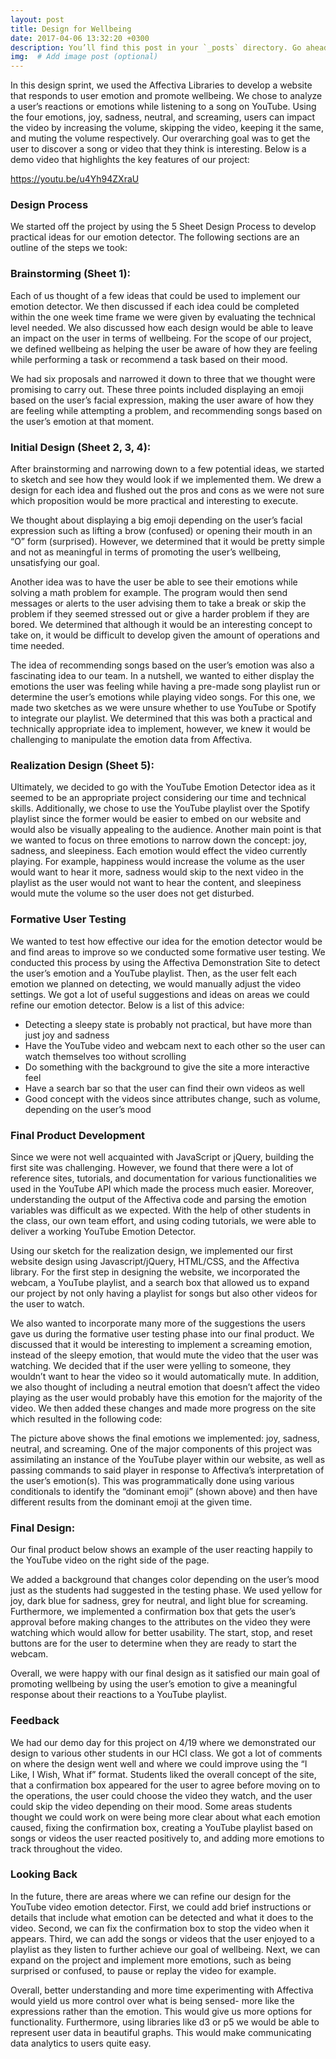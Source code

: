 ```yaml
---
layout: post
title: Design for Wellbeing
date: 2017-04-06 13:32:20 +0300
description: You’ll find this post in your `_posts` directory. Go ahead and edit it and re-build the site to see your changes. # Add post description (optional)
img:  # Add image post (optional)
---
```

In this design sprint, we used the Affectiva Libraries to develop a website that responds to user emotion and promote wellbeing. We chose to analyze a user’s reactions or emotions while listening to a song on YouTube. Using the four emotions, joy, sadness, neutral, and screaming, users can impact the video by increasing the volume, skipping the video, keeping it the same, and muting the volume respectively. Our overarching goal was to get the user to discover a song or video that they think is interesting. Below is a demo video that highlights the key features of our project:

https://youtu.be/u4Yh94ZXraU

###  Design Process
We started off the project by using the 5 Sheet Design Process to develop practical ideas for our emotion detector. The following sections are an outline of the steps we took:

###  Brainstorming (Sheet 1):
Each of us thought of a few ideas that could be used to implement our emotion detector. We then discussed if each idea could be completed within the one week time frame we were given by evaluating the technical level needed. We also discussed how each design would be able to leave an impact on the user in terms of wellbeing. For the scope of our project, we defined wellbeing as helping the user be aware of how they are feeling while performing a task or recommend a task based on their mood.

We had six proposals and narrowed it down to three that we thought were promising to carry out. These three points included displaying an emoji based on the user’s facial expression, making the user aware of how they are feeling while attempting a problem, and recommending songs based on the user’s emotion at that moment.

###  Initial Design (Sheet 2, 3, 4):
After brainstorming and narrowing down to a few potential ideas, we started to sketch and see how they would look if we implemented them. We drew a design for each idea and flushed out the pros and cons as we were not sure which proposition would be more practical and interesting to execute.

We thought about displaying a big emoji depending on the user’s facial expression such as lifting a brow (confused) or opening their mouth in an “O” form (surprised). However, we determined that it would be pretty simple and not as meaningful in terms of promoting the user’s wellbeing, unsatisfying our goal.

Another idea was to have the user be able to see their emotions while solving a math problem for example. The program would then send messages or alerts to the user advising them to take a break or skip the problem if they seemed stressed out or give a harder problem if they are bored. We determined that although it would be an interesting concept to take on, it would be difficult to develop given the amount of operations and time needed.

The idea of recommending songs based on the user’s emotion was also a fascinating idea to our team. In a nutshell, we wanted to either display the emotions the user was feeling while having a pre-made song playlist run or determine the user’s emotions while playing video songs. For this one, we made two sketches as we were unsure whether to use YouTube or Spotify to integrate our playlist. We determined that this was both a practical and technically appropriate idea to implement, however, we knew it would be challenging to manipulate the emotion data from Affectiva.

###  Realization Design (Sheet 5):
Ultimately, we decided to go with the YouTube Emotion Detector idea as it seemed to be an appropriate project considering our time and technical skills. Additionally, we chose to use the YouTube playlist over the Spotify playlist since the former would be easier to embed on our website and would also be visually appealing to the audience. Another main point is that we wanted to focus on three emotions to narrow down the concept: joy, sadness, and sleepiness. Each emotion would effect the video currently playing. For example, happiness would increase the volume as the user would want to hear it more, sadness would skip to the next video in the playlist as the user would not want to hear the content, and sleepiness would mute the volume so the user does not get disturbed.

###  Formative User Testing
We wanted to test how effective our idea for the emotion detector would be and find areas to improve so we conducted some formative user testing. We conducted this process by using the Affectiva Demonstration Site to detect the user’s emotion and a YouTube playlist. Then, as the user felt each emotion we planned on detecting, we would manually adjust the video settings. We got a lot of useful suggestions and ideas on areas we could refine our emotion detector. Below is a list of this advice:

- Detecting a sleepy state is probably not practical, but have more than just joy and sadness
- Have the YouTube video and webcam next to each other so the user can watch themselves too without scrolling
- Do something with the background to give the site a more interactive feel
- Have a search bar so that the user can find their own videos as well
- Good concept with the videos since attributes change, such as volume, depending on the user’s mood

###  Final Product Development
Since we were not well acquainted with JavaScript or jQuery, building the first site was challenging. However, we found that there were a lot of reference sites, tutorials, and documentation for various functionalities we used in the YouTube API which made the process much easier. Moreover, understanding the output of the Affectiva code and parsing the emotion variables was difficult as we expected. With the help of other students in the class, our own team effort, and using coding tutorials, we were able to deliver a working YouTube Emotion Detector.

Using our sketch for the realization design, we implemented our first website design using Javascript/jQuery, HTML/CSS, and the Affectiva library. For the first step in designing the website, we incorporated the webcam, a YouTube playlist, and a search box that allowed us to expand our project by not only having a playlist for songs but also other videos for the user to watch.

We also wanted to incorporate many more of the suggestions the users gave us during the formative user testing phase into our final product. We discussed that it would be interesting to implement a screaming emotion, instead of the sleepy emotion, that would mute the video that the user was watching. We decided that if the user were yelling to someone, they wouldn’t want to hear the video so it would automatically mute. In addition, we also thought of including a neutral emotion that doesn’t affect the video playing as the user would probably have this emotion for the majority of the video. We then added these changes and made more progress on the site which resulted in the following code:

The picture above shows the final emotions we implemented: joy, sadness, neutral, and screaming. One of the major components of this project was assimilating an instance of the YouTube player within our website, as well as passing commands to said player in response to Affectiva’s interpretation of the user’s emotion(s). This was programmatically done using various conditionals to identify the “dominant emoji” (shown above) and then have different results from the dominant emoji at the given time.

###  Final Design:
Our final product below shows an example of the user reacting happily to the YouTube video on the right side of the page.

We added a background that changes color depending on the user’s mood just as the students had suggested in the testing phase. We used yellow for joy, dark blue for sadness, grey for neutral, and light blue for screaming. Furthermore, we implemented a confirmation box that gets the user’s approval before making changes to the attributes on the video they were watching which would allow for better usability. The start, stop, and reset buttons are for the user to determine when they are ready to start the webcam.

Overall, we were happy with our final design as it satisfied our main goal of promoting wellbeing by using the user’s emotion to give a meaningful response about their reactions to a YouTube playlist.

###  Feedback
We had our demo day for this project on 4/19 where we demonstrated our design to various other students in our HCI class. We got a lot of comments on where the design went well and where we could improve using the “I Like, I Wish, What if” format. Students liked the overall concept of the site, that a confirmation box appeared for the user to agree before moving on to the operations, the user could choose the video they watch, and the user could skip the video depending on their mood. Some areas students thought we could work on were being more clear about what each emotion caused, fixing the confirmation box, creating a YouTube playlist based on songs or videos the user reacted positively to, and adding more emotions to track throughout the video.

###  Looking Back
In the future, there are areas where we can refine our design for the YouTube video emotion detector. First, we could add brief instructions or details that include what emotion can be detected and what it does to the video. Second, we can fix the confirmation box to stop the video when it appears. Third, we can add the songs or videos that the user enjoyed to a playlist as they listen to further achieve our goal of wellbeing. Next, we can expand on the project and implement more emotions, such as being surprised or confused, to pause or replay the video for example.

Overall, better understanding and more time experimenting with Affectiva would yield us more control over what is being sensed- more like the expressions rather than the emotion. This would give us more options for functionality. Furthermore, using libraries like d3 or p5 we would be able to represent user data in beautiful graphs. This would make communicating data analytics to users quite easy.
